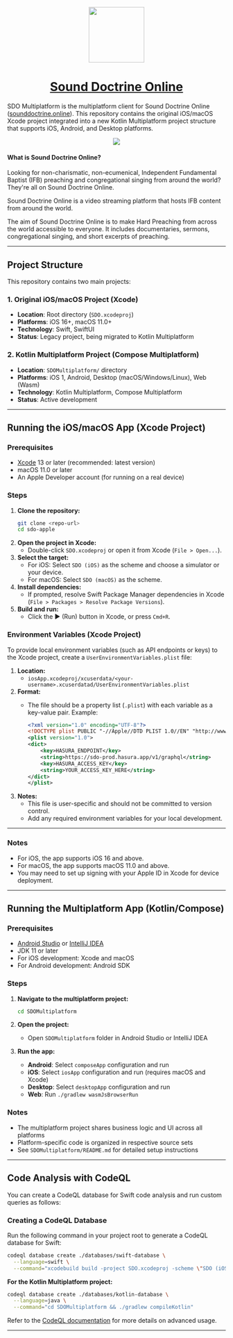 <p align="center">
  <a href="https://apps.apple.com/in/app/sound-doctrine-online/id6443919279">
    <picture>
      <source media="(prefers-color-scheme: dark)" srcset="https://storage.googleapis.com/sdo-public-assets/Text%20Logo.png">
      <img src="https://storage.googleapis.com/sdo-public-assets/Text%20Logo.png" height="128">
    </picture>
    <h1 align="center">Sound Doctrine Online</h1>
  </a>
</p>

SDO Multiplatform is the multiplatform client for Sound Doctrine Online ([sounddoctrine.online](https://sounddoctrine.online)). This repository contains the original iOS/macOS Xcode project integrated into a new Kotlin Multiplatform project structure that supports iOS, Android, and Desktop platforms.

<p align="center">
  <a href="https://apps.apple.com/in/app/sound-doctrine-online/id6443919279">
    <img src="https://storage.googleapis.com/sdo-public-assets/Download_on_the_App_Store_Badge_US-UK_RGB_wht_092917.svg">
  </a>
</p>

#### What is Sound Doctrine Online?
Looking for non-charismatic, non-ecumenical, Independent Fundamental Baptist (IFB) preaching and congregational singing from around the world? They're all on Sound Doctrine Online.

Sound Doctrine Online is a video streaming platform that hosts IFB content from around the world.

The aim of Sound Doctrine Online is to make Hard Preaching from across the world accessible to everyone. It includes documentaries, sermons, congregational singing, and short excerpts of preaching.

---

## Project Structure

This repository contains two main projects:

### 1. Original iOS/macOS Project (Xcode)
- **Location**: Root directory (`SDO.xcodeproj`)
- **Platforms**: iOS 16+, macOS 11.0+
- **Technology**: Swift, SwiftUI
- **Status**: Legacy project, being migrated to Kotlin Multiplatform

### 2. Kotlin Multiplatform Project (Compose Multiplatform)
- **Location**: `SDOMultiplatform/` directory  
- **Platforms**: iOS 1, Android, Desktop (macOS/Windows/Linux), Web (Wasm)
- **Technology**: Kotlin Multiplatform, Compose Multiplatform
- **Status**: Active development

---

## Running the iOS/macOS App (Xcode Project)

### Prerequisites
- [Xcode](https://developer.apple.com/xcode/) 13 or later (recommended: latest version)
- macOS 11.0 or later
- An Apple Developer account (for running on a real device)

### Steps
1. **Clone the repository:**
   ```sh
   git clone <repo-url>
   cd sdo-apple
   ```
2. **Open the project in Xcode:**
   - Double-click `SDO.xcodeproj` or open it from Xcode (`File > Open...`).
3. **Select the target:**
   - For iOS: Select `SDO (iOS)` as the scheme and choose a simulator or your device.
   - For macOS: Select `SDO (macOS)` as the scheme.
4. **Install dependencies:**
   - If prompted, resolve Swift Package Manager dependencies in Xcode (`File > Packages > Resolve Package Versions`).
5. **Build and run:**
   - Click the ▶️ (Run) button in Xcode, or press `Cmd+R`.


### Environment Variables (Xcode Project)

To provide local environment variables (such as API endpoints or keys) to the Xcode project, create a `UserEnvironmentVariables.plist` file:

1. **Location:**
   - `iosApp.xcodeproj/xcuserdata/<your-username>.xcuserdatad/UserEnvironmentVariables.plist`
2. **Format:**
   - The file should be a property list (`.plist`) with each variable as a key-value pair. Example:

     ```xml
     <?xml version="1.0" encoding="UTF-8"?>
     <!DOCTYPE plist PUBLIC "-//Apple//DTD PLIST 1.0//EN" "http://www.apple.com/DTDs/PropertyList-1.0.dtd">
     <plist version="1.0">
     <dict>
         <key>HASURA_ENDPOINT</key>
         <string>https://sdo-prod.hasura.app/v1/graphql</string>
         <key>HASURA_ACCESS_KEY</key>
         <string>YOUR_ACCESS_KEY_HERE</string>
     </dict>
     </plist>
     ```
3. **Notes:**
   - This file is user-specific and should not be committed to version control.
   - Add any required environment variables for your local development.

---
### Notes
- For iOS, the app supports iOS 16 and above.
- For macOS, the app supports macOS 11.0 and above.
- You may need to set up signing with your Apple ID in Xcode for device deployment.

---

## Running the Multiplatform App (Kotlin/Compose)

### Prerequisites
- [Android Studio](https://developer.android.com/studio) or [IntelliJ IDEA](https://www.jetbrains.com/idea/)
- JDK 11 or later
- For iOS development: Xcode and macOS
- For Android development: Android SDK

### Steps
1. **Navigate to the multiplatform project:**
   ```sh
   cd SDOMultiplatform
   ```

2. **Open the project:**
   - Open `SDOMultiplatform` folder in Android Studio or IntelliJ IDEA

3. **Run the app:**
   - **Android**: Select `composeApp` configuration and run
   - **iOS**: Select `iosApp` configuration and run (requires macOS and Xcode)
   - **Desktop**: Select `desktopApp` configuration and run
   - **Web**: Run `./gradlew wasmJsBrowserRun`

### Notes
- The multiplatform project shares business logic and UI across all platforms
- Platform-specific code is organized in respective source sets
- See `SDOMultiplatform/README.md` for detailed setup instructions

---

## Code Analysis with CodeQL

You can create a CodeQL database for Swift code analysis and run custom queries as follows:

### Creating a CodeQL Database

Run the following command in your project root to generate a CodeQL database for Swift:

```sh
codeql database create ./databases/swift-database \
  --language=swift \
  --command="xcodebuild build -project SDO.xcodeproj -scheme \"SDO (iOS)\""
```

**For the Kotlin Multiplatform project:**

```sh
codeql database create ./databases/kotlin-database \
  --language=java \
  --command="cd SDOMultiplatform && ./gradlew compileKotlin"
```

Refer to the [CodeQL documentation](https://codeql.github.com/docs/codeql-cli/) for more details on advanced usage.

---
